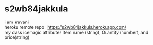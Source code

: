 # s2wb84jakkula
i am sravani <br> 
heroku remote repo : https://s2wb84jakkula.herokuapp.com/   <bR>
my class icemagic attributes Item name (string), Quantity (number), and price(string)

